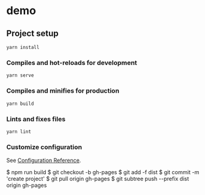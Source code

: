 # demo

## Project setup
```
yarn install
```

### Compiles and hot-reloads for development
```
yarn serve
```

### Compiles and minifies for production
```
yarn build
```

### Lints and fixes files
```
yarn lint
```

### Customize configuration
See [Configuration Reference](https://cli.vuejs.org/config/).

$ npm run build
$ git checkout -b gh-pages
$ git add -f dist
$ git commit -m 'create project'
$ git pull origin gh-pages
$ git subtree push --prefix dist origin gh-pages
